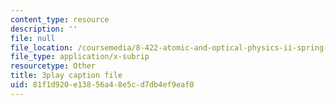 ```yaml
---
content_type: resource
description: ''
file: null
file_location: /coursemedia/8-422-atomic-and-optical-physics-ii-spring-2013/81f1d920e13856a48e5cd7db4ef9eaf0_RjcU0OydPcE.vtt
file_type: application/x-subrip
resourcetype: Other
title: 3play caption file
uid: 81f1d920-e138-56a4-8e5c-d7db4ef9eaf0
---
```

